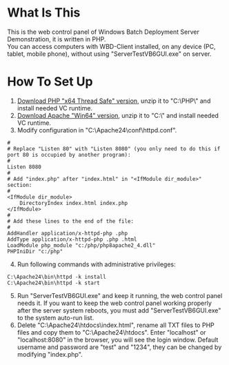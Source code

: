 # What Is This
This is the web control panel of Windows Batch Deployment Server Demonstration, it is written in PHP.   
You can access computers with WBD-Client installed, on any device (PC, tablet, mobile phone), without using "ServerTestVB6GUI.exe" on server.   

# How To Set Up
1. [Download PHP "x64 Thread Safe" version](http://windows.php.net/download), unzip it to "C:\\PHP\\" and install needed VC runtime.   
2. [Download Apache "Win64" version](https://www.apachelounge.com/download), unzip it to "C:\\" and install needed VC runtime.   
3. Modify configuration in "C:\Apache24\conf\httpd.conf".   
```
#
# Replace "Listen 80" with "Listen 8080" (you only need to do this if port 80 is occupied by another program):
#
Listen 8080
#
# Add "index.php" after "index.html" in "<IfModule dir_module>" section:
#
<IfModule dir_module>
    DirectoryIndex index.html index.php
</IfModule>
#
# Add these lines to the end of the file:
#
AddHandler application/x-httpd-php .php
AddType application/x-httpd-php .php .html
LoadModule php_module "c:/php/php8apache2_4.dll"
PHPIniDir "c:/php"
```
4. Run following commands with administrative privileges:   
```
C:\Apache24\bin\httpd -k install
C:\Apache24\bin\httpd -k start
```
5. Run "ServerTestVB6GUI.exe" and keep it running, the web control panel needs it. If you want to keep the web control panel working properly after the server system reboots, you must add "ServerTestVB6GUI.exe" to the system auto-run list.  
6. Delete "C:\Apache24\htdocs\index.html", rename all TXT files to PHP files and copy them to "C:\Apache24\htdocs". Enter "localhost" or "localhost:8080" in the browser, you will see the login window. Default username and password are "test" and "1234", they can be changed by modifying "index.php".   
